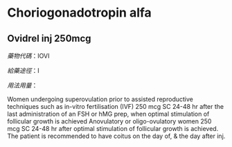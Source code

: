 # Choriogonadotropin alfa

## Ovidrel inj 250mcg

*藥物代碼*：IOVI

*給藥途徑*：I

*用法用量*：

Women undergoing superovulation prior to assisted reproductive techniques such as in-vitro fertilisation (IVF) 250 mcg SC 24-48 hr after the last administration of an FSH or hMG prep, when optimal stimulation of follicular growth is achieved
Anovulatory or oligo-ovulatory women 250 mcg SC 24-48 hr after optimal stimulation of follicular growth is achieved. The patient is recommended to have coitus on the day of, & the day after inj.


